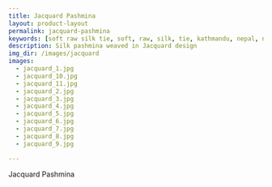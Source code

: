 ```yaml
---
title: Jacquard Pashmina
layout: product-layout
permalink: jacquard-pashmina
keywords: [soft raw silk tie, soft, raw, silk, tie, kathmandu, nepal, nepalese, handloom, thamel, jacquard pashina]
description: Silk pashmina weaved in Jacquard design
img_dir: /images/jacquard
images:
  - jacquard_1.jpg
  - jacquard_10.jpg
  - jacquard_11.jpg
  - jacquard_2.jpg
  - jacquard_3.jpg
  - jacquard_4.jpg
  - jacquard_5.jpg
  - jacquard_6.jpg
  - jacquard_7.jpg
  - jacquard_8.jpg
  - jacquard_9.jpg

---
```

Jacquard Pashmina